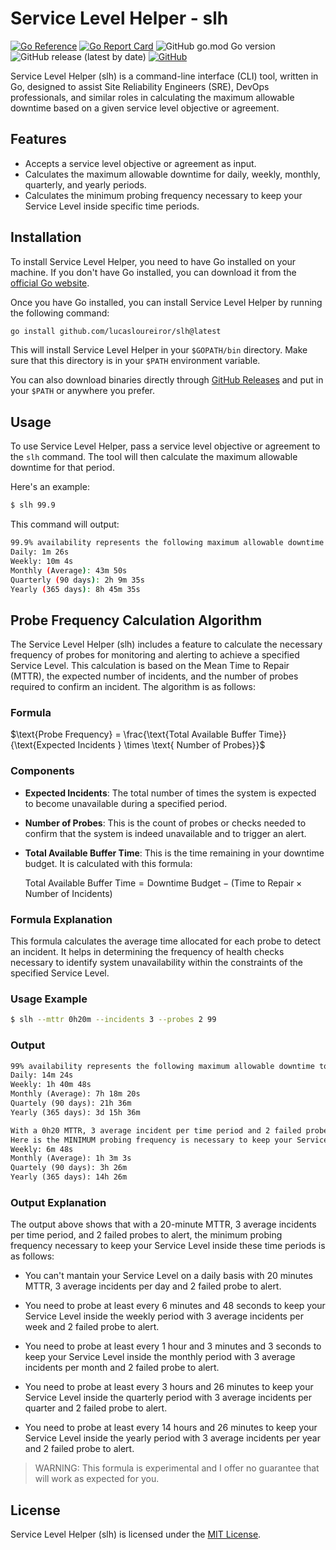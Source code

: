 # Service Level Helper - slh

[![Go Reference](https://pkg.go.dev/badge/github.com/lucasloureiror/slh.svg)](https://pkg.go.dev/github.com/lucasloureiror/slh)
[![Go Report Card](https://goreportcard.com/badge/github.com/lucasloureiror/slh)](https://goreportcard.com/report/github.com/lucasloureiror/slh)
![GitHub go.mod Go version](https://img.shields.io/github/go-mod/go-version/lucasloureiror/slh)
![GitHub release (latest by date)](https://img.shields.io/github/v/release/lucasloureiror/slh)
[![GitHub](https://img.shields.io/github/license/lucasloureiror/slh)](LICENSE.md)


Service Level Helper (slh) is a command-line interface (CLI) tool, written in Go, designed to assist Site Reliability Engineers (SRE), DevOps professionals, and similar roles in calculating the maximum allowable downtime based on a given service level objective or agreement.


## Features

- Accepts a service level objective or agreement as input.
- Calculates the maximum allowable downtime for daily, weekly, monthly, quarterly, and yearly periods.
- Calculates the minimum probing frequency necessary to keep your Service Level inside specific time periods.

## Installation


To install Service Level Helper, you need to have Go installed on your machine. If you don't have Go installed, you can download it from the [official Go website](https://golang.org/dl/).

Once you have Go installed, you can install Service Level Helper by running the following command:

```bash
go install github.com/lucasloureiror/slh@latest
```
This will install Service Level Helper in your `$GOPATH/bin` directory. Make sure that this directory is in your `$PATH` environment variable.

You can also download binaries directly through [GitHub Releases](https://github.com/lucasloureiror/slh/releases) and put in your `$PATH` or anywhere you prefer.

## Usage

To use Service Level Helper, pass a service level objective or agreement to the `slh` command. The tool will then calculate the maximum allowable downtime for that period.

Here's an example:

```bash
$ slh 99.9
```

This command will output:

```bash
99.9% availability represents the following maximum allowable downtime to meet your Service Level:
Daily: 1m 26s
Weekly: 10m 4s
Monthly (Average): 43m 50s
Quarterly (90 days): 2h 9m 35s
Yearly (365 days): 8h 45m 35s
```

## Probe Frequency Calculation Algorithm

The Service Level Helper (slh) includes a feature to calculate the necessary frequency of probes for monitoring and alerting to achieve a specified Service Level. This calculation is based on the Mean Time to Repair (MTTR), the expected number of incidents, and the number of probes required to confirm an incident. The algorithm is as follows:

### Formula

$\text{Probe Frequency} = \frac{\text{Total Available Buffer Time}}{\text{Expected Incidents } \times \text{ Number of Probes}}$


### Components

- **Expected Incidents**: The total number of times the system is expected to become unavailable during a specified period.

- **Number of Probes**: This is the count of probes or checks needed to confirm that the system is indeed unavailable and to trigger an alert.

- **Total Available Buffer Time**: This is the time remaining in your downtime budget. It is calculated with this formula: 

    $\text{Total Available Buffer Time} = \text{Downtime Budget} - (\text{Time to Repair} \times \text{Number of Incidents})$



### Formula Explanation

This formula calculates the average time allocated for each probe to detect an incident. It helps in determining the frequency of health checks necessary to identify system unavailability within the constraints of the specified Service Level.

### Usage Example

```bash
$ slh --mttr 0h20m --incidents 3 --probes 2 99
```

### Output

```txt
99% availability represents the following maximum allowable downtime to meet your Service Level:
Daily: 14m 24s
Weekly: 1h 40m 48s
Monthly (Average): 7h 18m 20s
Quartely (90 days): 21h 36m
Yearly (365 days): 3d 15h 36m

With a 0h20 MTTR, 3 average incident per time period and 2 failed probe to alert
Here is the MINIMUM probing frequency is necessary to keep your Service Level inside these time periods:
Weekly: 6m 48s
Monthly (Average): 1h 3m 3s
Quartely (90 days): 3h 26m
Yearly (365 days): 14h 26m
```

### Output Explanation

The output above shows that with a 20-minute MTTR, 3 average incidents per time period, and 2 failed probes to alert, the minimum probing frequency necessary to keep your Service Level inside these time periods is as follows:

- You can't mantain your Service Level on a daily basis with 20 minutes MTTR, 3 average incidents per day and 2 failed probe to alert.

-  You need to probe at least every 6 minutes and 48 seconds to keep your Service Level inside the weekly period with 3 average incidents per week and 2 failed probe to alert.

- You need to probe at least every 1 hour and 3 minutes and 3 seconds to keep your Service Level inside the monthly period with 3 average incidents per month and 2 failed probe to alert.

- You need to probe at least every 3 hours and 26 minutes to keep your Service Level inside the quarterly period with 3 average incidents per quarter and 2 failed probe to alert.

- You need to probe at least every 14 hours and 26 minutes to keep your Service Level inside the yearly period with 3 average incidents per year and 2 failed probe to alert.

> WARNING: This formula is experimental and I offer no guarantee that will work as expected for you.

## License  

Service Level Helper (slh) is licensed under the [MIT License](LICENSE).

